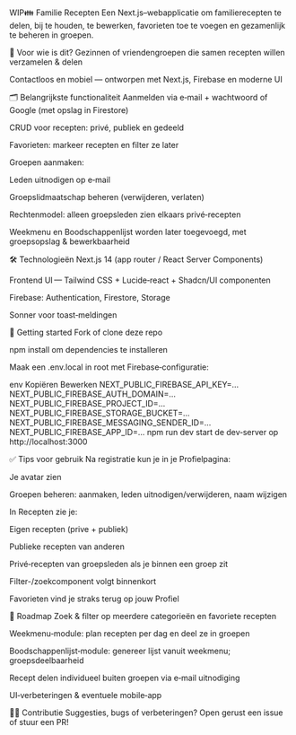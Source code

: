 WIP👪 Familie Recepten
Een Next.js–webapplicatie om familie­recepten te delen, bij te houden, te bewerken, favorieten toe te voegen en gezamenlijk te beheren in groepen.

🚀 Voor wie is dit?
Gezinnen of vriendengroepen die samen recepten willen verzamelen & delen

Contactloos en mobiel — ontworpen met Next.js, Firebase en moderne UI

🗂️ Belangrijkste functionaliteit
Aanmelden via e‑mail + wachtwoord of Google (met opslag in Firestore)

CRUD voor recepten: privé, publiek en gedeeld

Favorieten: markeer recepten en filter ze later

Groepen aanmaken:

Leden uitnodigen op e‑mail

Groepslidmaatschap beheren (verwijderen, verlaten)

Rechtenmodel: alleen groepsleden zien elkaars privé‑recepten

Weekmenu en Boodschappenlijst worden later toegevoegd, met groepsopslag & bewerkbaarheid

🛠️ Technologieën
Next.js 14 (app router / React Server Components)

Frontend UI — Tailwind CSS + Lucide‑react + Shadcn/UI componenten

Firebase: Authentication, Firestore, Storage

Sonner voor toast‑meldingen

🚧 Getting started
Fork of clone deze repo

npm install om dependencies te installeren

Maak een .env.local in root met Firebase‑configura­tie:

env
Kopiëren
Bewerken
NEXT_PUBLIC_FIREBASE_API_KEY=…
NEXT_PUBLIC_FIREBASE_AUTH_DOMAIN=…
NEXT_PUBLIC_FIREBASE_PROJECT_ID=…
NEXT_PUBLIC_FIREBASE_STORAGE_BUCKET=…
NEXT_PUBLIC_FIREBASE_MESSAGING_SENDER_ID=…
NEXT_PUBLIC_FIREBASE_APP_ID=…
npm run dev start de dev‑server op http://localhost:3000

✅ Tips voor gebruik
Na registratie kun je in je Profielpagina:

Je avatar zien

Groepen beheren: aanmaken, leden uitnodigen/verwijderen, naam wijzigen

In Recepten zie je:

Eigen recepten (prive + publiek)

Publieke recepten van anderen

Privé‑recepten van groepsleden als je binnen een groep zit

Filter-/zoekcomponent volgt binnenkort

Favorieten vind je straks terug op jouw Profiel

🧭 Roadmap
Zoek & filter op meerdere categorieën en favoriete recepten

Weekmenu‑module: plan recepten per dag en deel ze in groepen

Boodschappenlijst‑module: genereer lijst vanuit weekmenu; groepsdeelbaarheid

Recept delen individueel buiten groepen via e‑mail uitnodiging

UI‑verbeteringen & eventuele mobile‑app

👩‍💻 Contributie
Suggesties, bugs of verbeteringen? Open gerust een issue of stuur een PR!
